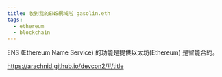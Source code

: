 ```yaml
---
title: 收到我的ENS網域啦 gasolin.eth
tags:
  - ethereum
  - blockchain
---
```




ENS (Ethereum Name Service) 的功能是提供以太坊(Ethereum)
是智能合約。

https://arachnid.github.io/devcon2/#/title


